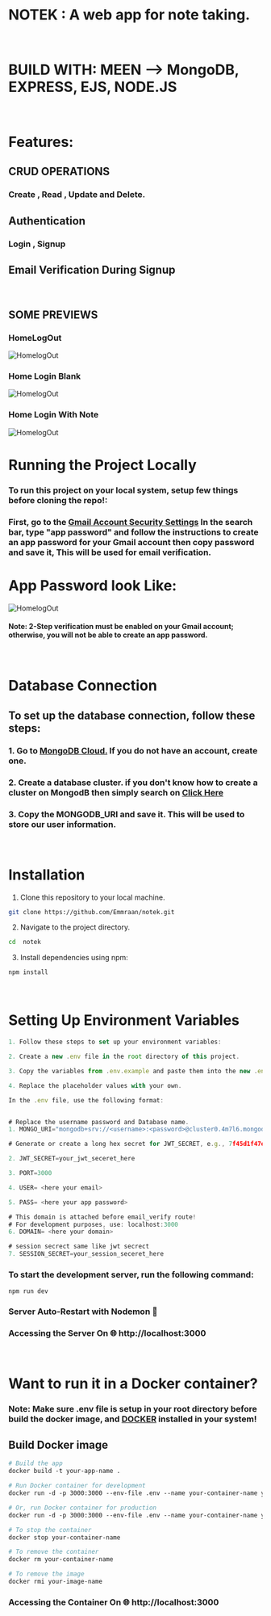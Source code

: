 # NOTEK : A web app for note taking.
<br/>


# BUILD WITH: MEEN --> MongoDB, EXPRESS, EJS, NODE.JS
<br/>

# Features:

## CRUD OPERATIONS
###  Create , Read , Update and Delete.

## Authentication
### Login , Signup

## Email Verification During Signup

<br/>


## SOME  PREVIEWS
### HomeLogOut
<img src="./public/images/preview1.png" alt="HomelogOut">

### Home Login Blank
<img src="./public/images/preview2.png" alt="HomelogOut">

### Home Login With Note
<img src="./public/images/preview3.png" alt="HomelogOut">

<br/>

# Running the Project Locally
### To run this project on your local system, setup few things before cloning the repo!:

### First, go to the <a href="https://myaccount.google.com/security">Gmail Account Security Settings</a> In the search bar, type "app password" and follow the instructions to create an app password for your Gmail account then copy password and save it, This will be used for email verification.

# App Password look Like:
<img src="./public/images/appPass.png" alt="HomelogOut">

#### Note: 2-Step verification must be enabled on your Gmail account; otherwise, you will not be able to create an app password.

<br/>

# Database Connection

## To set up the database connection, follow these steps:

### 1. Go to <a href="https://cloud.mongodb.com/"> MongoDB Cloud.</a> If you do not have an account, create one.

### 2. Create a database cluster. if you don't know how to create a cluster on MongodB then simply search on <a href="https://www.youtube.com/results?search_query=how+to+create+a+cluster+on+MongodB">Click Here</a>

### 3. Copy the MONGODB_URI and save it. This will be used to store our user information.

<br/>

# Installation

1. Clone this repository to your local machine.

```bash
git clone https://github.com/Emmraan/notek.git
```

2. Navigate to the project directory.

```bash
cd  notek
```
3. Install dependencies using npm:

```bash
npm install
```
<br/>

# Setting Up Environment Variables

```JavaScript
1. Follow these steps to set up your environment variables:

2. Create a new .env file in the root directory of this project.

3. Copy the variables from .env.example and paste them into the new .env file.

4. Replace the placeholder values with your own.

In the .env file, use the following format:


# Replace the username password and Database name.
1. MONGO_URI="mongodb+srv://<username>:<password>@cluster0.4m7l6.mongodb.net/<yourDBname>?retryWrites=true&w=majority&appName=Cluster0"

# Generate or create a long hex secret for JWT_SECRET, e.g., 7f45d1f47ebf4e1af1e148cd00fe97e5472df8e5b5c8e8af

2. JWT_SECRET=your_jwt_seceret_here

3. PORT=3000

4. USER= <here your email>

5. PASS= <here your app password>

# This domain is attached before email_verify route!
# For development purposes, use: localhost:3000
6. DOMAIN= <here your domain>

# session secrect same like jwt secrect
7. SESSION_SECRET=your_session_seceret_here

```


### To start the development server, run the following command:
```
npm run dev
```
### Server Auto-Restart with Nodemon 🔄
### Accessing the Server On 🌐 http://localhost:3000

<br/>

# Want to run it in a Docker container?
### Note: Make sure .env file is setup in your root directory before build the docker image, and <a href="https://docker.com">DOCKER</a> installed in your system!

## Build Docker image

```Dockerfile
# Build the app
docker build -t your-app-name .

# Run Docker container for development
docker run -d -p 3000:3000 --env-file .env --name your-container-name your-app-name npm run dev

# Or, run Docker container for production
docker run -d -p 3000:3000 --env-file .env --name your-container-name your-app-name npm run start

# To stop the container
docker stop your-container-name

# To remove the container
docker rm your-container-name

# To remove the image
docker rmi your-image-name
```
### Accessing the Container On 🌐 http://localhost:3000